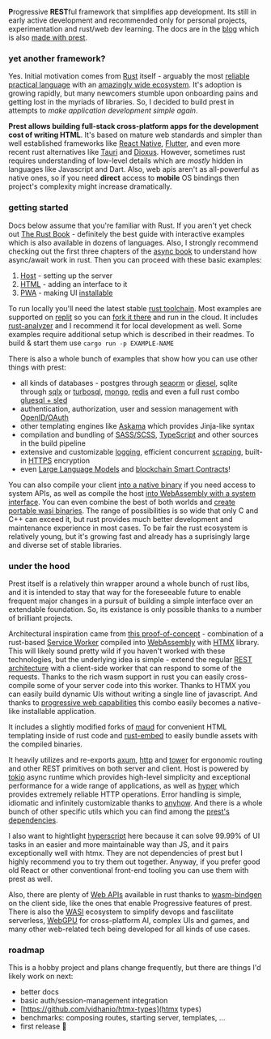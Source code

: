 **P**rogressive **REST**ful framework that simplifies app development. Its still in early active development and recommended only for personal projects, experimentation and rust/web dev learning. The docs are in the [blog](https://prest.blog/) which is also [made with prest](https://prest.blog/about).

### yet another framework?

Yes. Initial motivation comes from [Rust](https://www.rust-lang.org/) itself - arguably the most [reliable practical language](https://edezhic.medium.com/reliable-software-engineering-with-rust-5bb4553b5d54) with an [amazingly wide ecosystem](https://github.com/rust-unofficial/awesome-rust). It's adoption is growing rapidly, but many newcomers stumble upon onboarding pains and getting lost in the myriads of libraries. So, I decided to build prest in attempts to _make application development simple again_.

**Prest allows building full-stack cross-platform apps for the development cost of writing HTML**. It's based on mature web standards and simpler than well established frameworks like [React Native](https://reactnative.dev/), [Flutter](https://flutter.dev/), and even more recent rust alternatives like [Tauri](https://tauri.app/) and [Dioxus](https://dioxuslabs.com/). However, sometimes rust requires understanding of low-level details which are *mostly* hidden in languages like Javascript and Dart. Also, web apis aren't as all-powerful as native ones, so if you need **direct** access to **mobile** OS bindings then project's complexity might increase dramatically.

### getting started

Docs below assume that you're familiar with Rust. If you aren't yet check out [The Rust Book](https://doc.rust-lang.org/book/) - definitely the best guide with interactive examples which is also available in dozens of languages. Also, I strongly recommend checking out the first three chapters of the [async book](https://rust-lang.github.io/async-book/) to understand how async/await work in rust. Then you can proceed with these basic examples:

1. [Host](https://prest.blog/hello-host) - setting up the server
2. [HTML](https://prest.blog/hello-html) - adding an interface to it
3. [PWA](https://prest.blog/hhelo-pwa) - making UI [installable](https://developer.mozilla.org/en-US/docs/Web/Progressive_web_apps/Guides/Making_PWAs_installable)

To run locally you'll need the latest stable [rust toolchain](https://rustup.rs/). Most examples are supported on [replit](https://replit.com/) so you can [fork it there](https://replit.com/@eDezhic/prest) and run in the cloud. It includes [rust-analyzer](https://rust-analyzer.github.io/) and I recommend it for local development as well. Some examples require additional setup which is described in their readmes. To build & start them use `cargo run -p EXAMPLE-NAME`

There is also a whole bunch of examples that show how you can use other things with prest:

* all kinds of databases - postgres through [seaorm](https://prest.blog/with-seaorm-postgres) or [diesel](https://prest.blog/with-diesel-postgres), sqlite through [sqlx](https://prest.blog/with-sqlx-sqlite) or [turbosql](https://prest.blog/with-turbosql-sqlite), [mongo](https://prest.blog/with-mongo-driver), [redis](https://prest.blog/with-redis-driver) and even a full rust combo [gluesql + sled](https://prest.blog/with-gluesql-sled)
* authentication, authorization, user and session management with [OpenID/OAuth](https://prest.blog/with-oauth-google)
* other templating engines like [Askama](https://prest.blog/with-jinja-askama) which provides Jinja-like syntax
* compilation and bundling of [SASS/SCSS](https://prest.blog/with-grass-scss), [TypeScript](https://prest.blog/with-swc-typescript) and other sources in the build pipeline
* extensive and customizable [logging](https://prest.blog/with-tracing-subscriber), efficient concurrent [scraping](https://prest.blog/with-reqwest-scraper), built-in [HTTPS](https://prest.blog/with-rustls-https) encryption
* even [Large Language Models](https://prest.blog/with-candle-mistral) and [blockchain Smart Contracts](https://prest.blog/with-substrate-contract)!

You can also compile your client [into a native binary](https://prest.blog/into-native) if you need access to system APIs, as well as compile the host [into WebAssembly with a system interface](https://prest.blog/into-wasi). You can even combine the best of both worlds and [create portable wasi binaries](https://github.com/dylibso/hermit). The range of possibilities is so wide that only C and C++ can exceed it, but rust provides much better development and maintenance experience in most cases. To be fair the rust ecosystem is relatively young, but it's growing fast and already has a suprisingly large and diverse set of stable libraries.

### under the hood
Prest itself is a relatively thin wrapper around a whole bunch of rust libs, and it is intended to stay that way for the foreseeable future to enable frequent major changes in a pursuit of building a simple interface over an extendable foundation. So, its existance is only possible thanks to a number of brilliant projects.

Architectural inspiration came from [this proof-of-concept](https://github.com/richardanaya/wasm-service) - combination of a rust-based [Service Worker](https://developer.mozilla.org/en-US/docs/Web/API/Service_Worker_API) compiled into [WebAssembly](https://webassembly.org/) with [HTMX](https://htmx.org/) library. This will likely sound pretty wild if you haven't worked with these technologies, but the underlying idea is simple - extend the regular [REST architecture](https://htmx.org/essays/rest-explained/) with a client-side worker that can respond to some of the requests. Thanks to the rich wasm support in rust you can easily cross-compile some of your server code into this worker. Thanks to HTMX you can easily build dynamic UIs without writing a single line of javascript. And thanks to [progressive web capabilities](https://web.dev/what-are-pwas/) this combo easily becomes a native-like installable application.

It includes a slightly modified forks of [maud](https://maud.lambda.xyz/) for convenient HTML templating inside of rust code and [rust-embed](https://github.com/pyrossh/rust-embed) to easily bundle assets with the compiled binaries.

It heavily utilizes and re-exports [axum](https://github.com/tokio-rs/axum), [http](https://docs.rs/http/latest/http/) and [tower](https://docs.rs/tower/latest/tower/) for ergonomic routing and other REST primitives on both server and client. Host is powered by [tokio](https://docs.rs/tokio/latest/tokio/) async runtime which provides high-level simplicity and exceptional performance for a wide range of applications, as well as [hyper](https://hyper.rs/) which provides extremely reliable HTTP operations. Error handling is simple, idiomatic and infinitely customizable thanks to [anyhow](https://github.com/dtolnay/anyhow). And there is a whole bunch of other specific utils which you can find among the [prest's dependencies](https://github.com/edezhic/prest/blob/main/Cargo.toml).

I also want to hightlight [hyperscript](https://hyperscript.org/) here because it can solve 99.99% of UI tasks in an easier and more maintainable way than JS, and it pairs exceptionally well with htmx. They are not dependencies of prest but I highly recommend you to try them out together. Anyway, if you prefer good old React or other conventional front-end tooling you can use them with prest as well.

Also, there are plenty of [Web APIs](https://fugu-tracker.web.app/) available in rust thanks to [wasm-bindgen](https://github.com/rustwasm/wasm-bindgen) on the client side, like the ones that enable Progressive features of prest. There is also the [WASI](https://github.com/bytecodealliance/wasmtime/blob/main/docs/WASI-intro.md) ecosystem to simplify devops and fascilitate serverless, [WebGPU](https://developer.chrome.com/blog/webgpu-io2023/) for cross-platform AI, complex UIs and games, and many other web-related tech being developed for all kinds of use cases.

### roadmap
This is a hobby project and plans change frequently, but there are things I'd likely work on next:
+ better docs
+ basic auth/session-management integration
+ [https://github.com/vidhanio/htmx-types](htmx types)
+ benchmarks: composing routes, starting server, templates, ...
+ first release 🎉